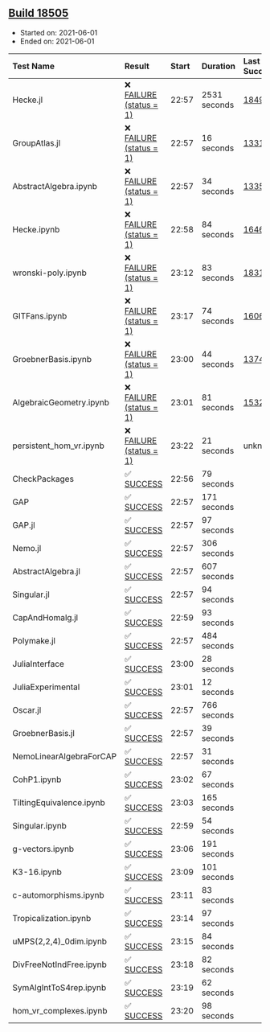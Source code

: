 ## [Build 18505](https://oscarci.mathematik.uni-kl.de/job/oscar/18505/)

* Started on: 2021-06-01
* Ended on: 2021-06-01

| Test Name    | Result | Start | Duration | Last Success | First Failure |
|:-------------|:-------|:------|:---------|:-------------|:--------------|
| Hecke.jl | ❌ [FAILURE (status = 1)](https://oscarci.mathematik.uni-kl.de/job/oscar/18505/artifact/logs/build-18505/Hecke.jl.log) | 22:57 | 2531 seconds | [18490](https://oscarci.mathematik.uni-kl.de/job/oscar/18490/) | [18491](https://oscarci.mathematik.uni-kl.de/job/oscar/18491/) |
| GroupAtlas.jl | ❌ [FAILURE (status = 1)](https://oscarci.mathematik.uni-kl.de/job/oscar/18505/artifact/logs/build-18505/GroupAtlas.jl.log) | 22:57 | 16 seconds | [13311](https://oscarci.mathematik.uni-kl.de/job/oscar/13311/) | [13312](https://oscarci.mathematik.uni-kl.de/job/oscar/13312/) |
| AbstractAlgebra.ipynb | ❌ [FAILURE (status = 1)](https://oscarci.mathematik.uni-kl.de/job/oscar/18505/artifact/logs/build-18505/AbstractAlgebra.ipynb.log) | 22:57 | 34 seconds | [13355](https://oscarci.mathematik.uni-kl.de/job/oscar/13355/) | [13356](https://oscarci.mathematik.uni-kl.de/job/oscar/13356/) |
| Hecke.ipynb | ❌ [FAILURE (status = 1)](https://oscarci.mathematik.uni-kl.de/job/oscar/18505/artifact/logs/build-18505/Hecke.ipynb.log) | 22:58 | 84 seconds | [16463](https://oscarci.mathematik.uni-kl.de/job/oscar/16463/) | [16464](https://oscarci.mathematik.uni-kl.de/job/oscar/16464/) |
| wronski-poly.ipynb | ❌ [FAILURE (status = 1)](https://oscarci.mathematik.uni-kl.de/job/oscar/18505/artifact/logs/build-18505/wronski-poly.ipynb.log) | 23:12 | 83 seconds | [18314](https://oscarci.mathematik.uni-kl.de/job/oscar/18314/) | [18315](https://oscarci.mathematik.uni-kl.de/job/oscar/18315/) |
| GITFans.ipynb | ❌ [FAILURE (status = 1)](https://oscarci.mathematik.uni-kl.de/job/oscar/18505/artifact/logs/build-18505/GITFans.ipynb.log) | 23:17 | 74 seconds | [16068](https://oscarci.mathematik.uni-kl.de/job/oscar/16068/) | [16069](https://oscarci.mathematik.uni-kl.de/job/oscar/16069/) |
| GroebnerBasis.ipynb | ❌ [FAILURE (status = 1)](https://oscarci.mathematik.uni-kl.de/job/oscar/18505/artifact/logs/build-18505/GroebnerBasis.ipynb.log) | 23:00 | 44 seconds | [13748](https://oscarci.mathematik.uni-kl.de/job/oscar/13748/) | [13749](https://oscarci.mathematik.uni-kl.de/job/oscar/13749/) |
| AlgebraicGeometry.ipynb | ❌ [FAILURE (status = 1)](https://oscarci.mathematik.uni-kl.de/job/oscar/18505/artifact/logs/build-18505/AlgebraicGeometry.ipynb.log) | 23:01 | 81 seconds | [15322](https://oscarci.mathematik.uni-kl.de/job/oscar/15322/) | [15323](https://oscarci.mathematik.uni-kl.de/job/oscar/15323/) |
| persistent_hom_vr.ipynb | ❌ [FAILURE (status = 1)](https://oscarci.mathematik.uni-kl.de/job/oscar/18505/artifact/logs/build-18505/persistent_hom_vr.ipynb.log) | 23:22 | 21 seconds | unknown | unknown |
| CheckPackages | ✅ [SUCCESS](https://oscarci.mathematik.uni-kl.de/job/oscar/18505/artifact/logs/build-18505/CheckPackages.log) | 22:56 | 79 seconds |  |  |
| GAP | ✅ [SUCCESS](https://oscarci.mathematik.uni-kl.de/job/oscar/18505/artifact/logs/build-18505/GAP.log) | 22:57 | 171 seconds |  |  |
| GAP.jl | ✅ [SUCCESS](https://oscarci.mathematik.uni-kl.de/job/oscar/18505/artifact/logs/build-18505/GAP.jl.log) | 22:57 | 97 seconds |  |  |
| Nemo.jl | ✅ [SUCCESS](https://oscarci.mathematik.uni-kl.de/job/oscar/18505/artifact/logs/build-18505/Nemo.jl.log) | 22:57 | 306 seconds |  |  |
| AbstractAlgebra.jl | ✅ [SUCCESS](https://oscarci.mathematik.uni-kl.de/job/oscar/18505/artifact/logs/build-18505/AbstractAlgebra.jl.log) | 22:57 | 607 seconds |  |  |
| Singular.jl | ✅ [SUCCESS](https://oscarci.mathematik.uni-kl.de/job/oscar/18505/artifact/logs/build-18505/Singular.jl.log) | 22:57 | 94 seconds |  |  |
| CapAndHomalg.jl | ✅ [SUCCESS](https://oscarci.mathematik.uni-kl.de/job/oscar/18505/artifact/logs/build-18505/CapAndHomalg.jl.log) | 22:59 | 93 seconds |  |  |
| Polymake.jl | ✅ [SUCCESS](https://oscarci.mathematik.uni-kl.de/job/oscar/18505/artifact/logs/build-18505/Polymake.jl.log) | 22:57 | 484 seconds |  |  |
| JuliaInterface | ✅ [SUCCESS](https://oscarci.mathematik.uni-kl.de/job/oscar/18505/artifact/logs/build-18505/JuliaInterface.log) | 23:00 | 28 seconds |  |  |
| JuliaExperimental | ✅ [SUCCESS](https://oscarci.mathematik.uni-kl.de/job/oscar/18505/artifact/logs/build-18505/JuliaExperimental.log) | 23:01 | 12 seconds |  |  |
| Oscar.jl | ✅ [SUCCESS](https://oscarci.mathematik.uni-kl.de/job/oscar/18505/artifact/logs/build-18505/Oscar.jl.log) | 22:57 | 766 seconds |  |  |
| GroebnerBasis.jl | ✅ [SUCCESS](https://oscarci.mathematik.uni-kl.de/job/oscar/18505/artifact/logs/build-18505/GroebnerBasis.jl.log) | 22:57 | 39 seconds |  |  |
| NemoLinearAlgebraForCAP | ✅ [SUCCESS](https://oscarci.mathematik.uni-kl.de/job/oscar/18505/artifact/logs/build-18505/NemoLinearAlgebraForCAP.log) | 22:57 | 31 seconds |  |  |
| CohP1.ipynb | ✅ [SUCCESS](https://oscarci.mathematik.uni-kl.de/job/oscar/18505/artifact/logs/build-18505/CohP1.ipynb.log) | 23:02 | 67 seconds |  |  |
| TiltingEquivalence.ipynb | ✅ [SUCCESS](https://oscarci.mathematik.uni-kl.de/job/oscar/18505/artifact/logs/build-18505/TiltingEquivalence.ipynb.log) | 23:03 | 165 seconds |  |  |
| Singular.ipynb | ✅ [SUCCESS](https://oscarci.mathematik.uni-kl.de/job/oscar/18505/artifact/logs/build-18505/Singular.ipynb.log) | 22:59 | 54 seconds |  |  |
| g-vectors.ipynb | ✅ [SUCCESS](https://oscarci.mathematik.uni-kl.de/job/oscar/18505/artifact/logs/build-18505/g-vectors.ipynb.log) | 23:06 | 191 seconds |  |  |
| K3-16.ipynb | ✅ [SUCCESS](https://oscarci.mathematik.uni-kl.de/job/oscar/18505/artifact/logs/build-18505/K3-16.ipynb.log) | 23:09 | 101 seconds |  |  |
| c-automorphisms.ipynb | ✅ [SUCCESS](https://oscarci.mathematik.uni-kl.de/job/oscar/18505/artifact/logs/build-18505/c-automorphisms.ipynb.log) | 23:11 | 83 seconds |  |  |
| Tropicalization.ipynb | ✅ [SUCCESS](https://oscarci.mathematik.uni-kl.de/job/oscar/18505/artifact/logs/build-18505/Tropicalization.ipynb.log) | 23:14 | 97 seconds |  |  |
| uMPS(2,2,4)_0dim.ipynb | ✅ [SUCCESS](https://oscarci.mathematik.uni-kl.de/job/oscar/18505/artifact/logs/build-18505/uMPS-2-2-4-_0dim.ipynb.log) | 23:15 | 84 seconds |  |  |
| DivFreeNotIndFree.ipynb | ✅ [SUCCESS](https://oscarci.mathematik.uni-kl.de/job/oscar/18505/artifact/logs/build-18505/DivFreeNotIndFree.ipynb.log) | 23:18 | 82 seconds |  |  |
| SymAlgIntToS4rep.ipynb | ✅ [SUCCESS](https://oscarci.mathematik.uni-kl.de/job/oscar/18505/artifact/logs/build-18505/SymAlgIntToS4rep.ipynb.log) | 23:19 | 62 seconds |  |  |
| hom_vr_complexes.ipynb | ✅ [SUCCESS](https://oscarci.mathematik.uni-kl.de/job/oscar/18505/artifact/logs/build-18505/hom_vr_complexes.ipynb.log) | 23:20 | 98 seconds |  |  |
